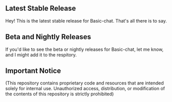 ## Latest Stable Release
Hey! This is the latest stable release for Basic-chat. That's all there is to say. 
## Beta and Nightly Releases
If you'd like to see the beta or nightly releases for Basic-chat, let me know, and I might add it to the respitory. 
## Important Notice
(This repository contains proprietary code and resources that are intended solely for internal use. Unauthorized access, distribution, or modification of the contents of this repository is strictly prohibited)
